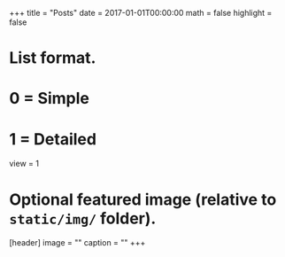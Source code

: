 +++
title = "Posts"
date = 2017-01-01T00:00:00
math = false
highlight = false

# List format.
#   0 = Simple
#   1 = Detailed
view = 1

# Optional featured image (relative to `static/img/` folder).
[header]
image = ""
caption = ""
+++
